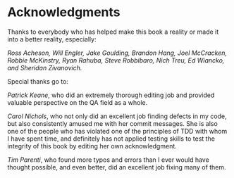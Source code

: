 # Acknowledgments

Thanks to everybody who has helped make this book a reality or made it into a better reality, especially:

_Ross Acheson, Will Engler, Jake Goulding, Brandon Hang, Joel McCracken, Robbie McKinstry, Ryan Rahuba, Steve Robbibaro, Nich Treu, Ed Wiancko, and Sheridan Zivanovich._

Special thanks go to:

_Patrick Keane_, who did an extremely thorough editing job and provided valuable perspective on the QA field as a whole.

_Carol Nichols_, who not only did an excellent job finding defects in my code, but also consistently amused me with her commit messages.  She is also one of the people who has violated one of the principles of TDD with whom I have spent time, and definitely has not applied testing skills to test the integrity of this book by editing her own acknowledgment.

_Tim Parenti_, who found more typos and errors than I ever would have thought possible, and even better, did an excellent job fixing many of them.

